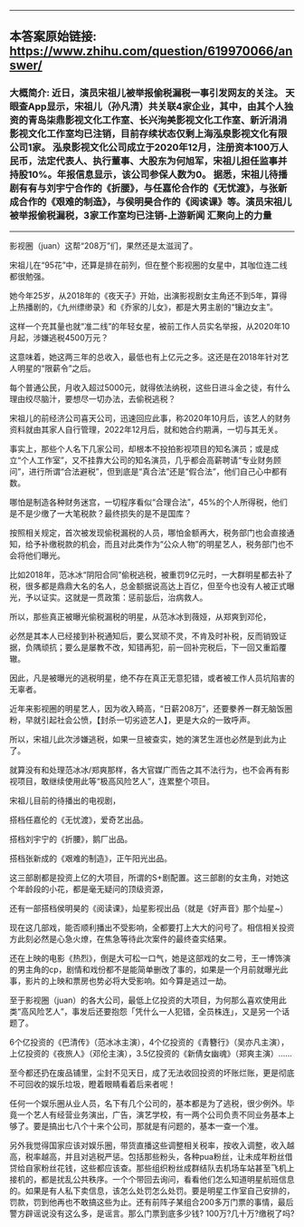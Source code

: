 ----------------------------------------
## 本答案原始链接: https://www.zhihu.com/question/619970066/answer/
### 大概简介: 近日，演员宋祖儿被举报偷税漏税一事引发网友的关注。 天眼查App显示，宋祖儿（孙凡清）共关联4家企业，其中，由其个人独资的青岛柒鼎影视文化工作室、长兴洵美影视文化工作室、新沂涓涓影视文化工作室均已注销，目前存续状态仅剩上海泓泉影视文化有限公司1家。 泓泉影视文化公司成立于2020年12月，注册资本100万人民币，法定代表人、执行董事、大股东为何旭军，宋祖儿担任监事并持股10%。年报信息显示，该公司参保人数为0。 据悉，宋祖儿待播剧有有与刘宇宁合作的《折腰》，与任嘉伦合作的《无忧渡》，与张新成合作的《艰难的制造》，与侯明昊合作的《阅读课》等。演员宋祖儿被举报偷税漏税，3家工作室均已注销-上游新闻 汇聚向上的力量
----------------------------------------
影视圈（juan）这帮“208万”们，果然还是太滋润了。

宋祖儿在“95花”中，还算是排在前列，但在整个影视圈的女星中，其咖位连二线都很勉强。

她今年25岁，从2018年的《夜天子》开始，出演影视剧女主角还不到5年，算得上热播剧的，《九州缥缈录》和《乔家的儿女》，都是大男主剧的“镶边女主”。

这样一个充其量也就“准二线”的年轻女星，被前工作人员实名举报，从2020年10月起，涉嫌逃税4500万元？

这意味着，她这两三年的总收入，最低也有上亿元之多。这还是在2018年针对艺人明星的“限薪令”之后。

每个普通公民，月收入超过5000元，就得依法纳税，这些日进斗金之徒，有什么理由绞尽脑汁，要想尽一切办法，去偷税逃税？

宋祖儿的前经济公司喜天公司，迅速回应此事，称2020年10月后，该艺人的财务资料就由其家人自行管理，2022年12月后，就和她合约期满，一切与其无关。

事实上，那些个人名下几家公司，却根本不投拍影视项目的知名演员；或是成立“个人工作室”，又不挂靠大公司的知名演员，几乎都会高薪聘请“专业财务顾问”，进行所谓“合法避税”，但到底是“真合法”还是“假合法”，他们自己心中都有数。

哪怕是制造各种财务迷宫，一切程序看似“合理合法”，45%的个人所得税，他们是不是少缴了一大笔税款？最终损失的是不是国库？

按照相关规定，首次被发现偷税漏税的人员，哪怕金额再大，税务部门也会直接通知，给予补缴税款的机会，而且对此类作为“公众人物”的明星艺人，税务部门也不会将他们曝光。

比如2018年，范冰冰“阴阳合同”偷税逃税，被重罚9亿元时，一大群明星都去补了税，很多都是鼎鼎大名的名人，总金额据说高达上百亿，但至今也没有人被正式曝光，予以证实。这就是一贯政策：惩前毖后，治病救人。

所以，那些真正被曝光偷税漏税的明星，从范冰冰到薇娅，从郑爽到邓伦，

必然是其本人已经接到补税通知后，要么冥顽不灵，不肯及时补税，反而销毁证据，负隅顽抗；要么是屡教不改，知错再犯，前一回补完税后，下一回又重蹈覆辙。

因此，凡是被曝光的逃税明星，绝不存在真正无意犯错，或者被工作人员坑陷害的无辜者。

近年来影视圈的明星艺人，因为收入畸高，“日薪208万”，还要豢养一群无脑饭圈粉，早就引起社会公愤，【封杀一切劣迹艺人】，更是大众的一致呼声。

所以，宋祖儿此次涉嫌逃税，如果一旦被查实，她的演艺生涯也必然是到此为止了。

就算没有和处理范冰冰/郑爽那样，各大官媒广而告之其不法行为，也不会再有影视项目，敢继续使用此等“极高风险艺人”，连累整个项目。

宋祖儿目前的待播出的电视剧，

搭档任嘉伦的《无忧渡》，爱奇艺出品。

搭档刘宇宁的《折腰》，鹅厂出品。

搭档张新成的《艰难的制造》，正午阳光出品。

这三部剧都是投资上亿的大项目，所谓的S+剧配置。这三部剧的女主角，对她这个年龄段的小花，都是毫无疑问的顶级资源，

还有一部搭档侯明昊的《阅读课》，灿星影视出品（就是《好声音》那个灿星~）

现在这几部戏，能否顺利播出不受影响，全都要打上大大的问号了。相信相关投资方此刻必然是心急火燎，在焦急等待此次案件的最终查实结果。

还在上映的电影《热烈》，倒是大可松一口气，她是这部戏的女二号，王一博饰演的男主角的cp，剧情和戏份都不是能简单删改了事的，如果是一个月前就曝光此事，影片的上映和票房也势必将大受影响。如今算是逃过一劫。

至于影视圈（juan）的各大公司，最低上亿投资的大项目，为何那么喜欢使用此类“高风险艺人”，事发后还要抱怨「凭什么一人犯错，全员株连」，又是另一个话题了。

6个亿投资的《巴清传》（范冰冰主演），4个亿投资的《青簪行》（吴亦凡主演），上亿投资的《夜旅人》（邓伦主演），3.5亿投资的《新倩女幽魂》（郑爽主演）……

至今都还扔在废品铺里，尘封不见天日，成了无法收回投资的坏账烂账，更是彻底不可回收的娱乐垃圾，瞪着眼睛看着后来者呢！



任何一个娱乐圈从业人员，名下有几个公司的，基本都是为了逃税，很少例外。毕竟一个艺人有经营业务演出，广告，演艺学校，有一两个公司负责不同业务基本上够了。要是搞出七八个十来个公司，那就是有问题的，基本一查一个准。

另外我觉得国家应该对娱乐圈，带货直播这些调整相关税率，按收入调整，收入越高，税率越高，并且对逃税严惩。包括那些粉头，各种pua粉丝，让未成年粉丝借贷给自家粉丝花钱，这些都应该查。那些组织粉丝成群结队去机场车站甚至飞机上接机的，都是扰乱公共秩序。一个个带回去询问，看看他们怎么知道明星航班信息的。如果是有人私下卖信息，该怎么处罚怎么处罚。要是明星工作室自己安排的，罚款，罚到他再也不敢搞这些为止。还有前阵子某组合200多万门票的事情，最后警方辟谣说没有这么多，是谣言。那么门票到底多少钱? 100万?几十万?缴税了吗?

